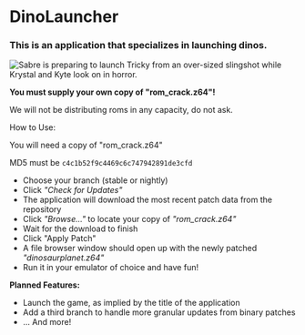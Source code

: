 <a name="readme-top"></a>
# DinoLauncher
### This is an application that specializes in launching dinos.

![Sabre is preparing to launch Tricky from an over-sized slingshot while Krystal and Kyte look on in horror.](https://i.imgur.com/FFFhG5Y.png)

**You must supply your own copy of "rom_crack.z64"!**

We will not be distributing roms in any capacity, do not ask.

<a name="readme-howto"></a>
How to Use:

You will need a copy of "rom_crack.z64"

MD5 must be `c4c1b52f9c4469c6c747942891de3cfd`

* Choose your branch (stable or nightly)
* Click *"Check for Updates"*
* The application will download the most recent patch data from the repository
* Click *"Browse..."* to locate your copy of *"rom_crack.z64"*
* Wait for the download to finish
* Click "Apply Patch"
* A file browser window should open up with the newly patched *"dinosaurplanet.z64"*
* Run it in your emulator of choice and have fun!


<a name="readme-plannedfeatures"></a>
**Planned Features:**

- Launch the game, as implied by the title of the application
- Add a third branch to handle more granular updates from binary patches
- ... And more!
